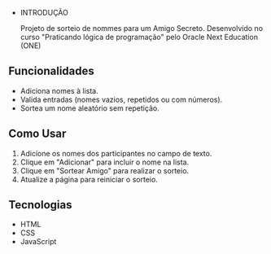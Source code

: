 * INTRODUÇÃO

  Projeto de sorteio de nommes para um Amigo Secreto. Desenvolvido no curso "Praticando lógica de programação" pelo Oracle Next Education (ONE)

## Funcionalidades

  - Adiciona nomes à lista.
  - Valida entradas (nomes vazios, repetidos ou com números).
  - Sortea um nome aleatório sem repetição.

## Como Usar

  1. Adicione os nomes dos participantes no campo de texto.
  2. Clique em "Adicionar" para incluir o nome na lista.
  3. Clique em "Sortear Amigo" para realizar o sorteio.
  4. Atualize a página para reiniciar o sorteio.

## Tecnologias

  - HTML
  - CSS
  - JavaScript
